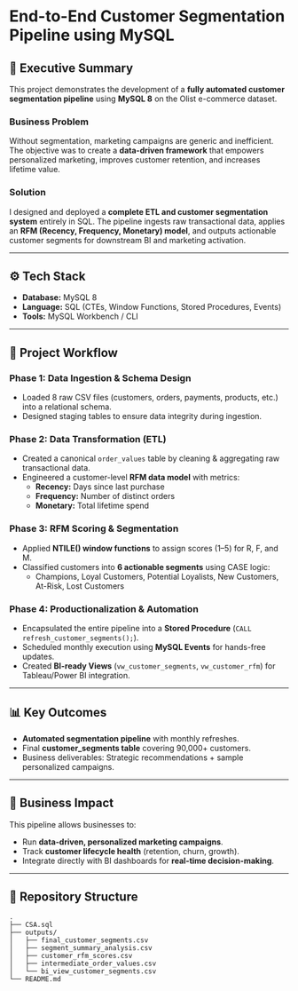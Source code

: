 # End-to-End Customer Segmentation Pipeline using MySQL  

## 📌 Executive Summary  
This project demonstrates the development of a **fully automated customer segmentation pipeline** using **MySQL 8** on the Olist e-commerce dataset.  

### Business Problem  
Without segmentation, marketing campaigns are generic and inefficient. The objective was to create a **data-driven framework** that empowers personalized marketing, improves customer retention, and increases lifetime value.  

### Solution  
I designed and deployed a **complete ETL and customer segmentation system** entirely in SQL. The pipeline ingests raw transactional data, applies an **RFM (Recency, Frequency, Monetary) model**, and outputs actionable customer segments for downstream BI and marketing activation.  

---

## ⚙️ Tech Stack  
- **Database:** MySQL 8  
- **Language:** SQL (CTEs, Window Functions, Stored Procedures, Events)  
- **Tools:** MySQL Workbench / CLI  

---

## 🔄 Project Workflow  

### **Phase 1: Data Ingestion & Schema Design**  
- Loaded 8 raw CSV files (customers, orders, payments, products, etc.) into a relational schema.  
- Designed staging tables to ensure data integrity during ingestion.  

### **Phase 2: Data Transformation (ETL)**  
- Created a canonical `order_values` table by cleaning & aggregating raw transactional data.  
- Engineered a customer-level **RFM data model** with metrics:  
  - **Recency:** Days since last purchase  
  - **Frequency:** Number of distinct orders  
  - **Monetary:** Total lifetime spend  

### **Phase 3: RFM Scoring & Segmentation**  
- Applied **NTILE() window functions** to assign scores (1–5) for R, F, and M.  
- Classified customers into **6 actionable segments** using CASE logic:  
  - Champions, Loyal Customers, Potential Loyalists, New Customers, At-Risk, Lost Customers  

### **Phase 4: Productionalization & Automation**  
- Encapsulated the entire pipeline into a **Stored Procedure** (`CALL refresh_customer_segments();`).  
- Scheduled monthly execution using **MySQL Events** for hands-free updates.  
- Created **BI-ready Views** (`vw_customer_segments`, `vw_customer_rfm`) for Tableau/Power BI integration.  

---

## 📊 Key Outcomes  
- **Automated segmentation pipeline** with monthly refreshes.  
- Final **customer_segments table** covering 90,000+ customers.  
- Business deliverables: Strategic recommendations + sample personalized campaigns.  

---

## 🚀 Business Impact  
This pipeline allows businesses to:  
- Run **data-driven, personalized marketing campaigns**.  
- Track **customer lifecycle health** (retention, churn, growth).  
- Integrate directly with BI dashboards for **real-time decision-making**.  

---

## 📂 Repository Structure  
```plaintext
.
├── CSA.sql 
├── outputs/
│   ├── final_customer_segments.csv
│   ├── segment_summary_analysis.csv
│   ├── customer_rfm_scores.csv
│   ├── intermediate_order_values.csv
│   └── bi_view_customer_segments.csv
└── README.md
